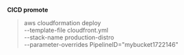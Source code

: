 **CICD promote**

> aws cloudformation deploy \
--template-file cloudfront.yml \
--stack-name production-distro \
--parameter-overrides PipelineID="mybucket1722146"
